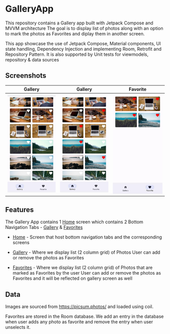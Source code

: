 # GalleryApp
This repository contains a Gallery app built with Jetpack Compose and MVVM architecture
The goal is to display list of photos along with an option to mark the photos as Favorites and diplay them in another screen.

This app showcase the use of Jetpack Compose, Material components, UI state handling, Dependency Injection and implementing Room, Retrofit and Repository Pattern.
It is also supported by Unit tests for viewmodels, repository & data sources


## Screenshots

| Gallery | Gallery | Favorite |
| --- | --- | --- |
|<img src="https://github.com/ajinkyakhandekar/GalleryApp/blob/master/ss1.jpg">| <img src="https://github.com/ajinkyakhandekar/GalleryApp/blob/master/ss2.jpg">| <img src="https://github.com/ajinkyakhandekar/GalleryApp/blob/master/ss3.jpg">|

## Features

The Gallery App contains 1 [Home](https://github.com/ajinkyakhandekar/GalleryApp/tree/master/app/src/main/java/com/storelab/codetest/presentation/home) screen which contains 2 Bottom Navigation Tabs - [Gallery](https://github.com/ajinkyakhandekar/GalleryApp/tree/master/app/src/main/java/com/storelab/codetest/presentation/gallery) & [Favorites](https://github.com/ajinkyakhandekar/GalleryApp/tree/master/app/src/main/java/com/storelab/codetest/presentation/favorite)

- [Home](https://github.com/ajinkyakhandekar/GalleryApp/tree/master/app/src/main/java/com/storelab/codetest/presentation/home) - Screen that host bottom navigation tabs and the corresponding screens

- [Gallery](https://github.com/ajinkyakhandekar/GalleryApp/tree/master/app/src/main/java/com/storelab/codetest/presentation/gallery) - Where we display list (2 column grid) of Photos
User can add or remove the photos as Favorites

- [Favorites](https://github.com/ajinkyakhandekar/GalleryApp/tree/master/app/src/main/java/com/storelab/codetest/presentation/favorite) - Where we display list (2 column grid) of Photos that are marked as Favorites by the user
User can add or remove the photos as Favorites and it will be reflected on gallery screen as well


## Data
Images are sourced from https://picsum.photos/ and loaded using coil.

Favorites are stored in the Room database.
We add an entry in the database when user adds any photo as favorite and remove the entry when user unselects it.

